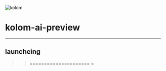 
![kolom](https://github.com/user-attachments/assets/f27ff648-a839-479e-8b0e-6bbc52dd6684)

# kolom-ai-preview
---
launcheing
---
>> ===================== > 
>>
